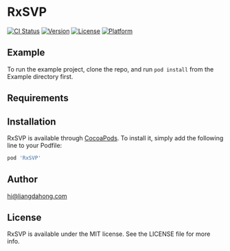 # RxSVP

[![CI Status](https://img.shields.io/travis/hi@liangdahong.com/RxSVP.svg?style=flat)](https://travis-ci.org/hi@liangdahong.com/RxSVP)
[![Version](https://img.shields.io/cocoapods/v/RxSVP.svg?style=flat)](https://cocoapods.org/pods/RxSVP)
[![License](https://img.shields.io/cocoapods/l/RxSVP.svg?style=flat)](https://cocoapods.org/pods/RxSVP)
[![Platform](https://img.shields.io/cocoapods/p/RxSVP.svg?style=flat)](https://cocoapods.org/pods/RxSVP)

## Example

To run the example project, clone the repo, and run `pod install` from the Example directory first.

## Requirements

## Installation

RxSVP is available through [CocoaPods](https://cocoapods.org). To install
it, simply add the following line to your Podfile:

```ruby
pod 'RxSVP'
```

## Author

hi@liangdahong.com

## License

RxSVP is available under the MIT license. See the LICENSE file for more info.
